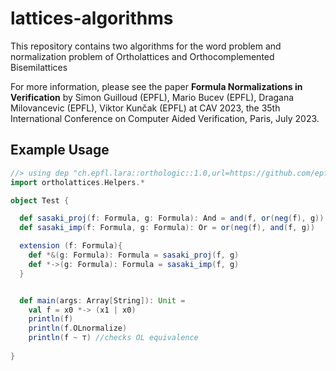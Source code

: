 # lattices-algorithms
This repository contains two algorithms for the word problem and normalization problem of Ortholattices and Orthocomplemented Bisemilattices

For more information, please see the paper **Formula Normalizations in Verification** 
by Simon Guilloud (EPFL), Mario Bucev (EPFL), Dragana Milovancevic (EPFL), Viktor Kunčak (EPFL) at CAV 2023, 
the 35th International Conference on Computer Aided Verification, Paris, July 2023.


## Example Usage

```scala
//> using dep "ch.epfl.lara::orthologic::1.0,url=https://github.com/epfl-lara/lattices-algorithms/releases/download/release/orthologic.jar"
import ortholattices.Helpers.*

object Test {

  def sasaki_proj(f: Formula, g: Formula): And = and(f, or(neg(f), g))
  def sasaki_imp(f: Formula, g: Formula): Or = or(neg(f), and(f, g))

  extension (f: Formula){
    def *&(g: Formula): Formula = sasaki_proj(f, g)
    def *->(g: Formula): Formula = sasaki_imp(f, g)
  }


  def main(args: Array[String]): Unit = 
    val f = x0 *-> (x1 | x0)
    println(f)
    println(f.OLnormalize)
    println(f ~ ⊤) //checks OL equivalence 
  
}
```